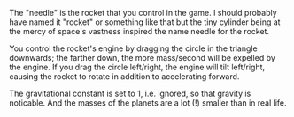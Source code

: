 The "needle" is the rocket that you control in the game. I should probably have named it "rocket" or something like that but the tiny cylinder being at the mercy of space's vastness inspired the name needle for the rocket.

You control the rocket's engine by dragging the circle in the triangle downwards; the farther down, the more mass/second will be expelled by the engine. If you drag the circle left/right, the engine will tilt left/right, causing the rocket to rotate in addition to accelerating forward.

The gravitational constant is set to 1, i.e. ignored, so that gravity is noticable. And the masses of the planets are a lot (!) smaller than in real life.
